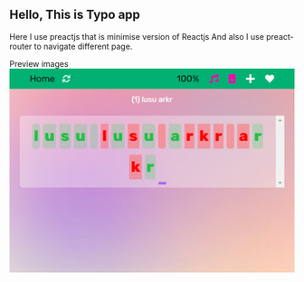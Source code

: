 ## Hello, This is Typo app
Here I use  preactjs that is minimise version of Reactjs
And also I use preact-router to navigate different page.






Preview images
![](2022-06-26_183658.jpg)

